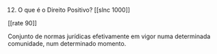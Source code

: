 12. O que é o Direito Positivo?
[[slnc 1000]]

[[rate 90]]

Conjunto de normas jurídicas efetivamente em vigor numa determinada comunidade, num determinado momento.

